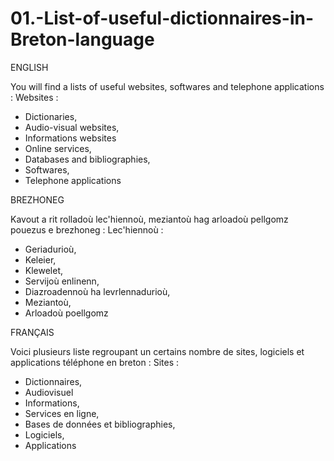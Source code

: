 # 01.-List-of-useful-dictionnaires-in-Breton-language
ENGLISH

You will find a lists of useful websites, softwares and telephone applications :
Websites :
- Dictionaries,
- Audio-visual websites,
- Informations websites
- Online services,
- Databases and bibliographies,
- Softwares,
- Telephone applications

BREZHONEG

Kavout a rit rolladoù lec'hiennoù, meziantoù hag arloadoù pellgomz pouezus e brezhoneg :
Lec'hiennoù :
- Geriadurioù,
- Keleier,
- Klewelet,
- Servijoù enlinenn,
- Diazroadennoù ha levrlennadurioù,
- Meziantoù,
- Arloadoù poellgomz

FRANÇAIS

Voici plusieurs liste regroupant un certains nombre de sites, logiciels et applications téléphone en breton :
Sites :
- Dictionnaires,
- Audiovisuel
- Informations,
- Services en ligne,
- Bases de données et bibliographies,
- Logiciels,
- Applications
